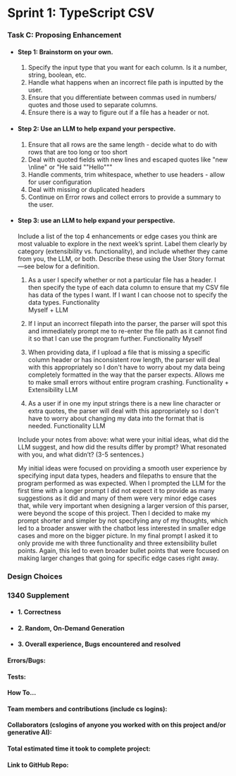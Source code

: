 # Sprint 1: TypeScript CSV

### Task C: Proposing Enhancement

- #### Step 1: Brainstorm on your own.
    1) Specify the input type that you want for each column. Is it a number, string, boolean, etc.
    2) Handle what happens when an incorrect file path is inputted by the user.
    3) Ensure that you differentiate between commas used in numbers/ quotes and those used to separate columns.
    4) Ensure there is a way to figure out if a file has a header or not.

- #### Step 2: Use an LLM to help expand your perspective.
    1) Ensure that all rows are the same length - decide what to do with rows that are too long or too short
    2) Deal with quoted fields with new lines and escaped quotes like "new \nline" or "He said ""Hello"""
    3) Handle comments, trim whitespace, whether to use headers - allow for user configuration
    4) Deal with missing or duplicated headers
    5) Continue on Error rows and collect errors to provide a summary to the user. 

- #### Step 3: use an LLM to help expand your perspective.

    Include a list of the top 4 enhancements or edge cases you think are most valuable to explore in the next week’s sprint. Label them clearly by category (extensibility vs. functionality), and include whether they came from you, the LLM, or both. Describe these using the User Story format—see below for a definition. 

    1) As a user I specify whether or not a particular file has a header. I then specify the type of each data column to ensure that my CSV file has data of the types I want. If I want I can choose not to specify the data types. 
    Functionality  
    Myself + LLM

    2) If I input an incorrect filepath into the parser, the parser will spot this and immediately prompt me to re-enter the file path as it cannot find it so that I can use the program further.
    Functionality
    Myself

    3) When providing data, if I upload a file that is missing a specific column header or has inconsistent row length, the parser will deal with this appropriately so I don't have to worry about my data being completely formatted in the way that the parser expects. Allows me to make small errors without entire program crashing.
    Functionality + Extensibility 
    LLM

    4) As a user if in one my input strings there is a new line character or extra quotes, the parser will deal with this appropriately so I don't have to worry about changing my data into the format that is needed.
    Functionality
    LLM

    Include your notes from above: what were your initial ideas, what did the LLM suggest, and how did the results differ by prompt? What resonated with you, and what didn’t? (3-5 sentences.) 

    My initial ideas were focused on providing a smooth user experience by specifying input data types, headers and filepaths to ensure that the program performed as was expected. When I prompted the LLM for the first time with a longer prompt I did not expect it to provide as many suggestions as it did and many of them were very minor edge cases that, while very important when designing a larger version of this parser, were beyond the scope of this project. Then I decided to make my prompt shorter and simpler by not specifying any of my thoughts, which led to a broader answer with the chatbot less interested in smaller edge cases and more on the bigger picture. In my final prompt I asked it to only provide me with three  functionality and three extensibility bullet points. Again, this led to even broader bullet points that were focused on making larger changes that going for specific edge cases right away. 

### Design Choices

### 1340 Supplement

- #### 1. Correctness

- #### 2. Random, On-Demand Generation

- #### 3. Overall experience, Bugs encountered and resolved
#### Errors/Bugs:
#### Tests:
#### How To…

#### Team members and contributions (include cs logins):

#### Collaborators (cslogins of anyone you worked with on this project and/or generative AI):
#### Total estimated time it took to complete project:
#### Link to GitHub Repo:  
